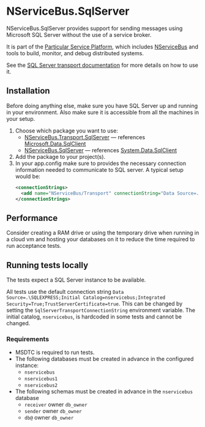 # NServiceBus.SqlServer 

NServiceBus.SqlServer provides support for sending messages using Microsoft SQL Server without the use of a service broker.

It is part of the [Particular Service Platform](https://particular.net/service-platform), which includes [NServiceBus](https://particular.net/nservicebus) and tools to build, monitor, and debug distributed systems.

See the [SQL Server transport documentation](https://docs.particular.net/transports/sql/) for more details on how to use it.

## Installation

Before doing anything else, make sure you have SQL Server up and running in your environment. Also make sure it is accessible from all the machines in your setup.

1. Choose which package you want to use:
   - [NServiceBus.Transport.SqlServer](https://www.nuget.org/packages/NServiceBus.Transport.SqlServer) — references [Microsoft.Data.SqlClient](https://www.nuget.org/packages/Microsoft.Data.SqlClient)
   - [NServiceBus.SqlServer](https://www.nuget.org/packages/NServiceBus.SqlServer) — references [System.Data.SqlClient](https://www.nuget.org/packages/System.Data.SqlClient)
2. Add the package to your project(s).
2. In your app.config make sure to provides the necessary connection information needed to communicate to SQL server. A typical setup would be:
   ```xml
   <connectionStrings>
     <add name="NServiceBus/Transport" connectionString="Data Source=.\SQLEXPRESS;Initial Catalog=nservicebus;Integrated Security=True;TrustServerCertificate=true"/>
   </connectionStrings>
   ```

## Performance

Consider creating a RAM drive or using the temporary drive when running in a cloud vm and hosting your databases on it to reduce the time required to run acceptance tests.

## Running tests locally

The tests expect a SQL Server instance to be available.

All tests use the default connection string `Data Source=.\SQLEXPRESS;Initial Catalog=nservicebus;Integrated Security=True;TrustServerCertificate=true`. This can be changed by setting the `SqlServerTransportConnectionString` environment variable. The initial catalog, `nservicebus`, is hardcoded in some tests and cannot be changed.

### Requirements

- MSDTC is required to run tests.
- The following databases must be created in advance in the configured instance:
  - `nservicebus`
  - `nservicebus1`
  - `nservicebus2`
- The following schemas must be created in advance in the `nservicebus` database
  - `receiver` owner `db_owner`
  - `sender` owner `db_owner`
  - `db@` owner `db_owner`
